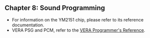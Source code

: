 ## Chapter 8: Sound Programming

* For information on the YM2151 chip, please refer to its reference documentation.
* VERA PSG and PCM, refer to the [VERA Programmer's Reference](VERA%20Programmer's%20Reference.md).
